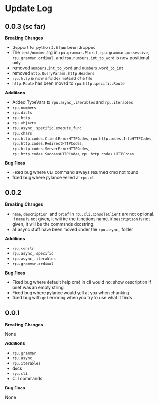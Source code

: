 # Update Log

## 0.0.3 (so far)

**Breaking Changes**

- Support for python `3.8` has been dropped
- The `text/number` arg in `rpu.grammar.Plural`, `rpu.grammar.possessive`, `rpu.grammar.ordinal`, and `rpu.numbers.int_to_word` is now positional only
- removed `numbers.int_to_word` and `numbers.word_to_int`
- removed `http.QueryParams`, `http.Headers`
- `rpu.http` is now a folder instead of a file
- `http.Route` has been moved to `rpu.http.specific.Route`

**Additions**

- Added TypeVars to `rpu.async_.iterables` and `rpu.iterables`
- `rpu.numbers`
- `rpu.dicts`
- `rpu.http`
- `rpu.objects`
- `rpu.async_.specific.execute_func`
- `rpu.chars`
- `rpu.http.codes.ClientErrorHTTPCodes`, `rpu.http.codes.InfoHTTPCodes`, `rpu.http.codes.RedirectHTTPCodes`, `rpu.http.codes.ServerErrorHTTPCodes`, `rpu.http.codes.SuccessHTTPCodes`, `rpu.http.codes.HTTPCodes`

**Bug Fixes**

- Fixed bug where CLI command always returned cmd not found
- fixed bug where pylance yelled at `rpu.cli`

## 0.0.2

**Breaking Changes**

- `name`, `description`, and `brief` in `rpu.cli.ConsoleClient` are not optional. If `name` is not given, it will be the functions name. If `description` is not given, it will be the commands docstring.
- all async stuff have been moved under the `rpu.async_` folder

**Additions**

- `rpu.consts`
- `rpu.async_.specific`
- `rpu.async_.iterables`
- `rpu.grammar.ordinal`

**Bug Fixes**

- Fixed bug where default help cmd in cli would not show description if brief was an empty string
- Fixed bug where pylance would yell at you when chunking
- fixed bug with `get` erroring when you try to use what it finds

## 0.0.1

**Breaking Changes**

None

**Additions**

- `rpu.grammar`
- `rpu.async_`
- `rpu.iterables`
- docs
- `rpu.cli`
- CLI commands

**Bug Fixes**

None
